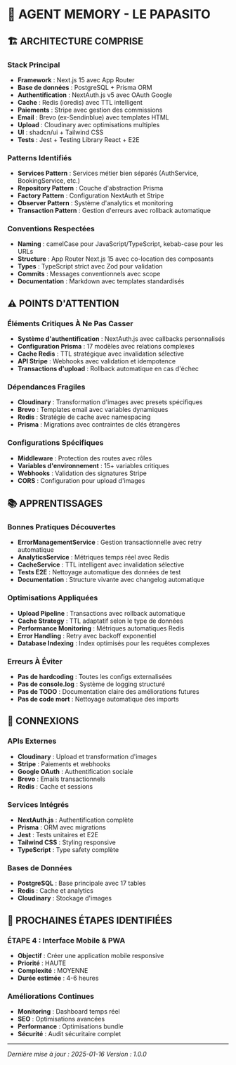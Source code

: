 # 🧠 AGENT MEMORY - LE PAPASITO

## 🏗️ ARCHITECTURE COMPRISE

### Stack Principal
- **Framework** : Next.js 15 avec App Router
- **Base de données** : PostgreSQL + Prisma ORM
- **Authentification** : NextAuth.js v5 avec OAuth Google
- **Cache** : Redis (ioredis) avec TTL intelligent
- **Paiements** : Stripe avec gestion des commissions
- **Email** : Brevo (ex-Sendinblue) avec templates HTML
- **Upload** : Cloudinary avec optimisations multiples
- **UI** : shadcn/ui + Tailwind CSS
- **Tests** : Jest + Testing Library React + E2E

### Patterns Identifiés
- **Services Pattern** : Services métier bien séparés (AuthService, BookingService, etc.)
- **Repository Pattern** : Couche d'abstraction Prisma
- **Factory Pattern** : Configuration NextAuth et Stripe
- **Observer Pattern** : Système d'analytics et monitoring
- **Transaction Pattern** : Gestion d'erreurs avec rollback automatique

### Conventions Respectées
- **Naming** : camelCase pour JavaScript/TypeScript, kebab-case pour les URLs
- **Structure** : App Router Next.js 15 avec co-location des composants
- **Types** : TypeScript strict avec Zod pour validation
- **Commits** : Messages conventionnels avec scope
- **Documentation** : Markdown avec templates standardisés

## ⚠️ POINTS D'ATTENTION

### Éléments Critiques À Ne Pas Casser
- **Système d'authentification** : NextAuth.js avec callbacks personnalisés
- **Configuration Prisma** : 17 modèles avec relations complexes
- **Cache Redis** : TTL stratégique avec invalidation sélective
- **API Stripe** : Webhooks avec validation et idempotence
- **Transactions d'upload** : Rollback automatique en cas d'échec

### Dépendances Fragiles
- **Cloudinary** : Transformation d'images avec presets spécifiques
- **Brevo** : Templates email avec variables dynamiques
- **Redis** : Stratégie de cache avec namespacing
- **Prisma** : Migrations avec contraintes de clés étrangères

### Configurations Spécifiques
- **Middleware** : Protection des routes avec rôles
- **Variables d'environnement** : 15+ variables critiques
- **Webhooks** : Validation des signatures Stripe
- **CORS** : Configuration pour upload d'images

## 📚 APPRENTISSAGES

### Bonnes Pratiques Découvertes
- **ErrorManagementService** : Gestion transactionnelle avec retry automatique
- **AnalyticsService** : Métriques temps réel avec Redis
- **CacheService** : TTL intelligent avec invalidation sélective
- **Tests E2E** : Nettoyage automatique des données de test
- **Documentation** : Structure vivante avec changelog automatique

### Optimisations Appliquées
- **Upload Pipeline** : Transactions avec rollback automatique
- **Cache Strategy** : TTL adaptatif selon le type de données
- **Performance Monitoring** : Métriques automatiques Redis
- **Error Handling** : Retry avec backoff exponentiel
- **Database Indexing** : Index optimisés pour les requêtes complexes

### Erreurs À Éviter
- **Pas de hardcoding** : Toutes les configs externalisées
- **Pas de console.log** : Système de logging structuré
- **Pas de TODO** : Documentation claire des améliorations futures
- **Pas de code mort** : Nettoyage automatique des imports

## 🔗 CONNEXIONS

### APIs Externes
- **Cloudinary** : Upload et transformation d'images
- **Stripe** : Paiements et webhooks
- **Google OAuth** : Authentification sociale
- **Brevo** : Emails transactionnels
- **Redis** : Cache et sessions

### Services Intégrés
- **NextAuth.js** : Authentification complète
- **Prisma** : ORM avec migrations
- **Jest** : Tests unitaires et E2E
- **Tailwind CSS** : Styling responsive
- **TypeScript** : Type safety complète

### Bases de Données
- **PostgreSQL** : Base principale avec 17 tables
- **Redis** : Cache et analytics
- **Cloudinary** : Stockage d'images

## 🚀 PROCHAINES ÉTAPES IDENTIFIÉES

### ÉTAPE 4 : Interface Mobile & PWA
- **Objectif** : Créer une application mobile responsive
- **Priorité** : HAUTE
- **Complexité** : MOYENNE
- **Durée estimée** : 4-6 heures

### Améliorations Continues
- **Monitoring** : Dashboard temps réel
- **SEO** : Optimisations avancées
- **Performance** : Optimisations bundle
- **Sécurité** : Audit sécuritaire complet

---

*Dernière mise à jour : 2025-01-16*
*Version : 1.0.0* 
